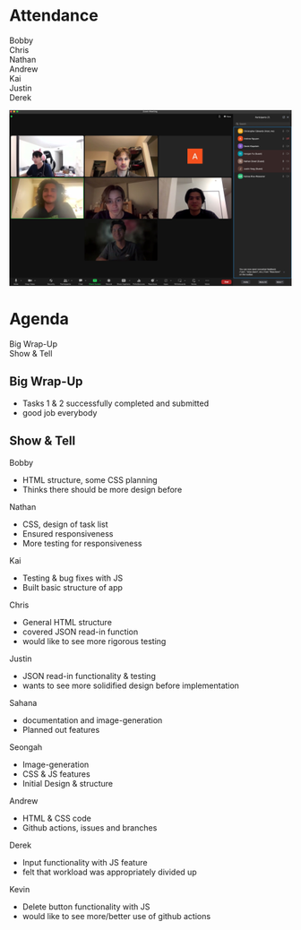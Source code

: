 # Attendance
Bobby\
Chris\
Nathan\
Andrew\
Kai\
Justin\
Derek

![img](../misc/CSE110-Team25-sprint-review.jpeg)

# Agenda
Big Wrap-Up\
Show & Tell

## Big Wrap-Up
- Tasks 1 & 2 successfully completed and submitted
- good job everybody

## Show & Tell
Bobby
- HTML structure, some CSS planning
- Thinks there should be more design before

Nathan
- CSS, design of task list
- Ensured responsiveness
- More testing for responsiveness

Kai
- Testing & bug fixes with JS
- Built basic structure of app

Chris
- General HTML structure
- covered JSON read-in function
- would like to see more rigorous testing

Justin
- JSON read-in functionality & testing
- wants to see more solidified design before implementation

Sahana
- documentation and image-generation
- Planned out features

Seongah
- Image-generation
- CSS & JS features
- Initial Design & structure

Andrew
- HTML & CSS code
- Github actions, issues and branches

Derek
- Input functionality with JS feature
- felt that workload was appropriately divided up

Kevin
- Delete button functionality with JS
- would like to see more/better use of github actions
